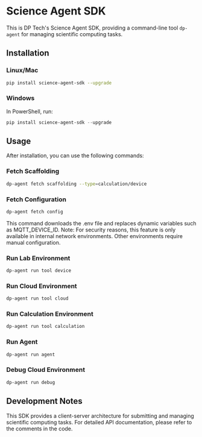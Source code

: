 # Science Agent SDK

This is DP Tech's Science Agent SDK, providing a command-line tool `dp-agent` for managing scientific computing tasks.

## Installation

### Linux/Mac

```bash
pip install science-agent-sdk --upgrade
```

### Windows

In PowerShell, run:

```powershell
pip install science-agent-sdk --upgrade
```

## Usage

After installation, you can use the following commands:

### Fetch Scaffolding

```bash
dp-agent fetch scaffolding --type=calculation/device
```

### Fetch Configuration

```bash
dp-agent fetch config
```

This command downloads the .env file and replaces dynamic variables such as MQTT_DEVICE_ID.
Note: For security reasons, this feature is only available in internal network environments. Other environments require manual configuration.

### Run Lab Environment

```bash
dp-agent run tool device
```

### Run Cloud Environment

```bash
dp-agent run tool cloud
```
### Run Calculation Environment

```bash
dp-agent run tool calculation
```

### Run Agent

```bash
dp-agent run agent
```

### Debug Cloud Environment

```bash
dp-agent run debug
```

## Development Notes

This SDK provides a client-server architecture for submitting and managing scientific computing tasks. For detailed API documentation, please refer to the comments in the code.
